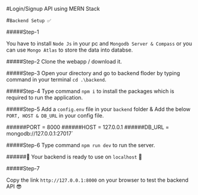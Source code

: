 #Login/Signup API using MERN Stack

#`Backend Setup ✅`

#####Step-1

You have to install `Node Js` in your pc and `Mongodb Server & Compass` or you can use `Mongo Atlas` to store 
the data into databse.

#####Step-2
Clone the webapp / download it.

#####Step-3
Open your directory and go to backend floder by typing command in your terminal `cd .\backend`.

#####Step-4
Type command `npm i` to install the packages which is required to run the application.

#####Step-5
Add a `config.env` file in your `backend` folder & Add the below `PORT, HOST & DB_URL` in your config file.

######PORT = 8000
######HOST = 127.0.0.1
######DB_URL = mongodb://127.0.0.1:27017`

#####Step-6
Type command `npm run dev` to run the server.

######🥳 Your backend is ready to use on `localhost` 🥳

#####Step-7

Copy the link `http://127.0.0.1:8000` on your browser to test the backend API 😎